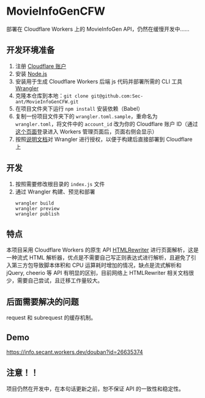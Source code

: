 # MovieInfoGenCFW

部署在 Cloudflare Workers 上的 MovieInfoGen API，仍然在缓慢开发中……

## 开发环境准备

1. 注册 [Cloudflare 账户](https://dash.cloudflare.com/sign-up/workers)
2. 安装 [Node.js](https://nodejs.org/en/)
3. 安装用于生成 Cloudflare Workers 后端 js 代码并部署所需的 CLI 工具 [Wrangler](https://developers.cloudflare.com/workers/cli-wrangler/install-update)
4. 克隆本仓库到本地：`git clone git@github.com:Sec-ant/MovieInfoGenCFW.git`
5. 在项目文件夹下运行 `npm install` 安装依赖（Babel）
6. 复制一份项目文件夹下的 `wrangler.toml.sample`，重命名为 `wrangler.toml`，将文件中的 `account_id` 改为你的 Cloudflare 账户 ID（通过[这个页面](https://dash.cloudflare.com/)登录进入 Workers 管理页面后，页面右侧会显示）
7. 按照[说明文档](https://developers.cloudflare.com/workers/cli-wrangler/authentication)对 Wrangler 进行授权，以便于构建后直接部署到 Cloudflare 上

## 开发

1. 按照需要修改根目录的 `index.js` 文件
2. 通过 Wrangler 构建、预览和部署
   ```
   wrangler build
   wrangler preview
   wrangler publish
   ```

## 特点

本项目采用 Cloudflare Workers 的原生 API [HTMLRewriter](https://developers.cloudflare.com/workers/runtime-apis/html-rewriter) 进行页面解析，这是一种流式 HTML 解析器，优点是不需要自己写正则表达式进行解析，且避免了引入第三方包导致脚本体积和 CPU 运算耗时增加的情况，缺点是流式解析和 jQuery, cheerio 等 API 有明显的区别，目前网络上 HTMLRewriter 相关文档很少，需要自己尝试，且迁移工作量较大。

## 后面需要解决的问题

request 和 subrequest 的缓存机制。

## Demo

https://info.secant.workers.dev/douban?id=26635374

## 注意！！

项目仍然在开发中，在本句话更新之前，恕不保证 API 的一致性和稳定性。
